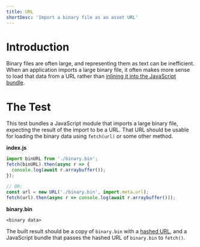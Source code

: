 ```yaml
---
title: URL
shortDesc: 'Import a binary file as an asset URL'
---
```


# Introduction

Binary files are often large, and representing them as text can be inefficient. When an application imports a large binary file, it often makes more sense to load that data from a URL rather than [inlining it into the JavaScript bundle](/non-js-resources/binary/arraybuffer).

# The Test

This test bundles a JavaScript module that imports a large binary file, expecting the result of the import to be a URL. That URL should be usable for loading the binary data using `fetch(url)` or some other method.

**index.js**

```js
import binURL from './binary.bin';
fetch(binURL).then(async r => {
  console.log(await r.arraybuffer());
});

// OR:
const url = new URL('./binary.bin', import.meta.url);
fetch(url).then(async r => console.log(await r.arraybuffer()));
```

**binary.bin**

```
<binary data>
```

The built result should be a copy of `binary.bin` with a [hashed URL](/hashing/), and a JavaScript bundle that passes the hashed URL of `binary.bin` to `fetch()`.
